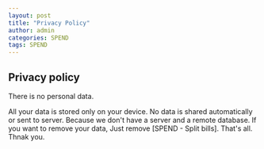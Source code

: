 ```yaml
---
layout: post
title: "Privacy Policy"
author: admin
categories: SPEND
tags: SPEND
---
```


## Privacy policy

There is no personal data.

All your data is stored only on your device. No data is shared automatically or sent to server. Because we don't have a server and a remote database. If you want to remove your data, Just remove [SPEND - Split bills]. That's all. Thnak you.